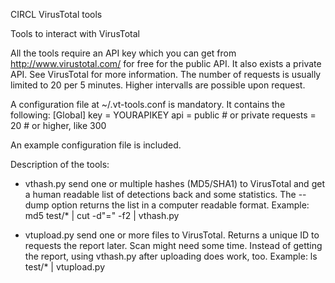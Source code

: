 CIRCL VirusTotal tools

Tools to interact with VirusTotal

All the tools require an API key which you can get 
from http://www.virustotal.com/ for free for the
public API. It also exists a private API. See 
VirusTotal for more information.
The number of requests is usually limited to
20 per 5 minutes. Higher intervalls are possible
upon request.

A configuration file at ~/.vt-tools.conf is mandatory.
It contains the following: 
  [Global]
  key = YOURAPIKEY
  api = public 		# or private
  requests = 20		# or higher, like 300

An example configuration file is included.

Description of the tools:
* vthash.py
  send one or multiple hashes (MD5/SHA1) to VirusTotal
  and get a human readable list of detections back and
  some statistics.
  The --dump option returns the list in a computer 
  readable format.
  Example: md5 test/* | cut -d"=" -f2 | vthash.py

* vtupload.py
  send one or more files to VirusTotal. Returns a unique
  ID to requests the report later. Scan might need some
  time. Instead of getting the report, using vthash.py
  after uploading does work, too.
  Example: ls test/* | vtupload.py
